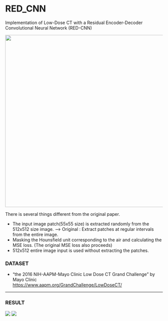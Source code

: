 # RED_CNN
Implementation of Low-Dose CT with a Residual Encoder-Decoder Convolutional Neural Network (RED-CNN)  

<img src="https://github.com/SSinyu/RED_CNN/blob/master/img/redcnn.PNG" width="550"/> 

There is several things different from the original paper.
  * The input image patch(55x55 size) is extracted randomly from the 512x512 size image. --> Original : Extract patches at regular intervals from the entire image.
  * Masking the Hounsfield unit corresponding to the air and calculating the MSE loss. (The original MSE loss also proceeds)
  * 512x512 entire image input is used without extracting the patches.

### DATASET
- “the 2016 NIH-AAPM-Mayo Clinic Low Dose CT Grand Challenge” by Mayo Clinic  
https://www.aapm.org/GrandChallenge/LowDoseCT/

-------

### RESULT  

<img src="https://github.com/SSinyu/RED_CNN/blob/master/img/REDCNN_full_result.png">
<img src="https://github.com/SSinyu/RED_CNN/blob/master/img/REDCNN_ROI_result.png">

